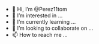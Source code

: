 - 👋 Hi, I’m @Perez11tom
- 👀 I’m interested in ...
- 🌱 I’m currently learning ...
- 💞️ I’m looking to collaborate on ...
- 📫 How to reach me ...

<!---
Perez11tom/Perez11tom is a ✨ special ✨ repository because its `README.md` (this file) appears on your GitHub profile.
You can click the Preview link to take a look at your changes.
--->
